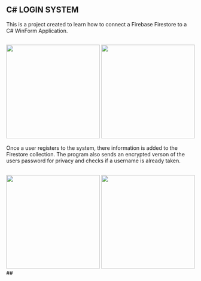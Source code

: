 ## C# LOGIN SYSTEM
This is a project created to learn how to connect a Firebase Firestore to a C# WinForm Application. 
##
<img src="https://github.com/TyereeTinker/C--LOGIN/assets/71784154/3965409c-c817-4313-a2ef-d7e5d8f50381" width="250"/> <img src="https://github.com/TyereeTinker/C--LOGIN/assets/71784154/e18b114a-01f5-42be-81f8-fe1f4d6f7b13" width="250" />

Once a user registers to the system, there information is added to the Firestore collection. The program also sends an encrypted verson of the users password for privacy and checks if a username is already taken.
##
<img src="https://github.com/TyereeTinker/C--LOGIN/assets/71784154/e289378c-9667-406f-b61c-e1322f30e062" width="250"/>

<img src="https://github.com/TyereeTinker/C--LOGIN/assets/71784154/0379de0f-fc1a-4846-8464-deba7597d061" width="250"/>
##


